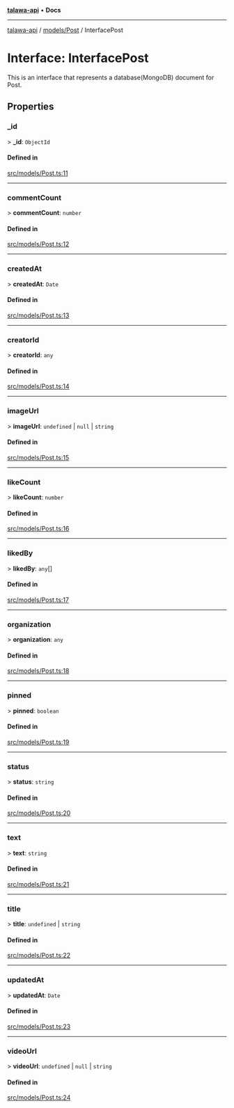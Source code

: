 [**talawa-api**](../../../README.md) • **Docs**

***

[talawa-api](../../../modules.md) / [models/Post](../README.md) / InterfacePost

# Interface: InterfacePost

This is an interface that represents a database(MongoDB) document for Post.

## Properties

### \_id

\> **\_id**: `ObjectId`

#### Defined in

[src/models/Post.ts:11](https://github.com/PalisadoesFoundation/talawa-api/blob/2f8fb6988cd34004fbbf76550c8eef691b861a19/src/models/Post.ts#L11)

***

### commentCount

\> **commentCount**: `number`

#### Defined in

[src/models/Post.ts:12](https://github.com/PalisadoesFoundation/talawa-api/blob/2f8fb6988cd34004fbbf76550c8eef691b861a19/src/models/Post.ts#L12)

***

### createdAt

\> **createdAt**: `Date`

#### Defined in

[src/models/Post.ts:13](https://github.com/PalisadoesFoundation/talawa-api/blob/2f8fb6988cd34004fbbf76550c8eef691b861a19/src/models/Post.ts#L13)

***

### creatorId

\> **creatorId**: `any`

#### Defined in

[src/models/Post.ts:14](https://github.com/PalisadoesFoundation/talawa-api/blob/2f8fb6988cd34004fbbf76550c8eef691b861a19/src/models/Post.ts#L14)

***

### imageUrl

\> **imageUrl**: `undefined` \| `null` \| `string`

#### Defined in

[src/models/Post.ts:15](https://github.com/PalisadoesFoundation/talawa-api/blob/2f8fb6988cd34004fbbf76550c8eef691b861a19/src/models/Post.ts#L15)

***

### likeCount

\> **likeCount**: `number`

#### Defined in

[src/models/Post.ts:16](https://github.com/PalisadoesFoundation/talawa-api/blob/2f8fb6988cd34004fbbf76550c8eef691b861a19/src/models/Post.ts#L16)

***

### likedBy

\> **likedBy**: `any`[]

#### Defined in

[src/models/Post.ts:17](https://github.com/PalisadoesFoundation/talawa-api/blob/2f8fb6988cd34004fbbf76550c8eef691b861a19/src/models/Post.ts#L17)

***

### organization

\> **organization**: `any`

#### Defined in

[src/models/Post.ts:18](https://github.com/PalisadoesFoundation/talawa-api/blob/2f8fb6988cd34004fbbf76550c8eef691b861a19/src/models/Post.ts#L18)

***

### pinned

\> **pinned**: `boolean`

#### Defined in

[src/models/Post.ts:19](https://github.com/PalisadoesFoundation/talawa-api/blob/2f8fb6988cd34004fbbf76550c8eef691b861a19/src/models/Post.ts#L19)

***

### status

\> **status**: `string`

#### Defined in

[src/models/Post.ts:20](https://github.com/PalisadoesFoundation/talawa-api/blob/2f8fb6988cd34004fbbf76550c8eef691b861a19/src/models/Post.ts#L20)

***

### text

\> **text**: `string`

#### Defined in

[src/models/Post.ts:21](https://github.com/PalisadoesFoundation/talawa-api/blob/2f8fb6988cd34004fbbf76550c8eef691b861a19/src/models/Post.ts#L21)

***

### title

\> **title**: `undefined` \| `string`

#### Defined in

[src/models/Post.ts:22](https://github.com/PalisadoesFoundation/talawa-api/blob/2f8fb6988cd34004fbbf76550c8eef691b861a19/src/models/Post.ts#L22)

***

### updatedAt

\> **updatedAt**: `Date`

#### Defined in

[src/models/Post.ts:23](https://github.com/PalisadoesFoundation/talawa-api/blob/2f8fb6988cd34004fbbf76550c8eef691b861a19/src/models/Post.ts#L23)

***

### videoUrl

\> **videoUrl**: `undefined` \| `null` \| `string`

#### Defined in

[src/models/Post.ts:24](https://github.com/PalisadoesFoundation/talawa-api/blob/2f8fb6988cd34004fbbf76550c8eef691b861a19/src/models/Post.ts#L24)
